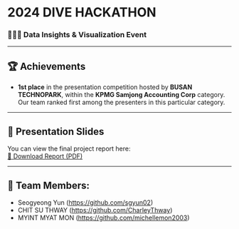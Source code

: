 # 2024 DIVE HACKATHON
### 👩🏻‍💻 Data Insights & Visualization Event

---

## 🏆 Achievements

- **1st place** in the presentation competition hosted by **BUSAN TECHNOPARK**, within the **KPMG Samjong Accounting Corp** category.  
  Our team ranked first among the presenters in this particular category.

---

## 📄 Presentation Slides

You can view the final project report here:  
[📕 Download Report (PDF)](./presentation.pdf)

---

## 👥 Team Members:
- Seogyeong Yun (https://github.com/sgyun02)
- CHIT SU THWAY (https://github.com/CharleyThway)
- MYINT MYAT MON (https://github.com/michellemon2003)

